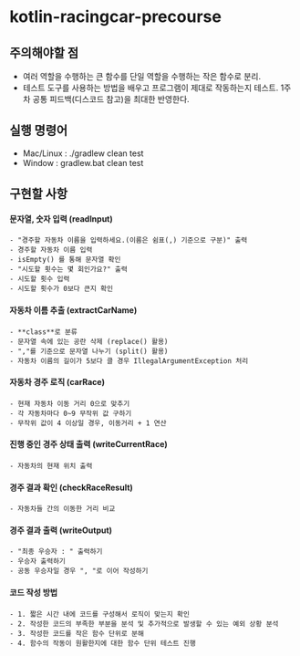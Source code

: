 # kotlin-racingcar-precourse

## 주의해야할 점
 - 여러 역할을 수행하는 큰 함수를 단일 역할을 수행하는 작은 함수로 분리.
 - 테스트 도구를 사용하는 방법을 배우고 프로그램이 제대로 작동하는지 테스트.
1주 차 공통 피드백(디스코드 참고)을 최대한 반영한다.

## 실행 명령어 
- Mac/Linux : ./gradlew clean test
- Window : gradlew.bat clean test
 
## 구현할 사항

#### 문자열, 숫자 입력 (readInput)
    - "경주할 자동차 이름을 입력하세요.(이름은 쉼표(,) 기준으로 구분)" 출력
    - 경주할 자동차 이름 입력
    - isEmpty() 를 통해 문자열 확인
    - "시도할 횟수는 몇 회인가요?" 출력
    - 시도할 횟수 입력
    - 시도할 횟수가 0보다 큰지 확인

#### 자동차 이름 추출 (extractCarName)
    - **class**로 분류
    - 문자열 속에 있는 공란 삭제 (replace() 활용)
    - ","를 기준으로 문자열 나누기 (split() 활용)
    - 자동차 이름의 길이가 5보다 클 경우 IllegalArgumentException 처리

#### 자동차 경주 로직 (carRace)
    - 현재 자동차 이동 거리 0으로 맞추기
    - 각 자동차마다 0~9 무작위 값 구하기
    - 무작위 값이 4 이상일 경우, 이동거리 + 1 연산

#### 진행 중인 경주 상태 출력 (writeCurrentRace)
    - 자동차의 현재 위치 출력

#### 경주 결과 확인 (checkRaceResult)
    - 자동차들 간의 이동한 거리 비교

#### 경주 결과 출력 (writeOutput)
    - "최종 우승자 : " 출력하기
    - 우승자 출력하기 
    - 공동 우승자일 경우 ", "로 이어 작성하기

#### 코드 작성 방법
    - 1. 짧은 시간 내에 코드를 구성해서 로직이 맞는지 확인
    - 2. 작성한 코드의 부족한 부분을 분석 및 추가적으로 발생할 수 있는 예외 상황 분석
    - 3. 작성한 코드를 작은 함수 단위로 분해
    - 4. 함수의 작동이 원활한지에 대한 함수 단위 테스트 진행